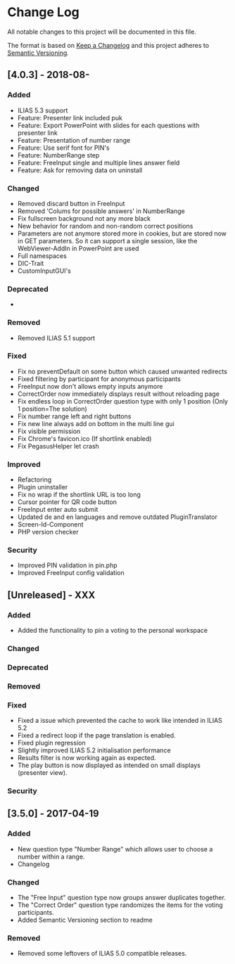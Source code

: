 # Change Log
All notable changes to this project will be documented in this file.

The format is based on [Keep a Changelog](http://keepachangelog.com/)
and this project adheres to [Semantic Versioning](http://semver.org/).

## [4.0.3] - 2018-08-

### Added
- ILIAS 5.3 support
- Feature: Presenter link included puk
- Feature: Export PowerPoint with slides for each questions with presenter link
- Feature: Presentation of number range
- Feature: Use serif font for PIN's
- Feature: NumberRange step
- Feature: FreeInput single and multiple lines answer field
- Feature: Ask for removing data on uninstall

### Changed
- Removed discard button in FreeInput
- Removed 'Colums for possible answers' in NumberRange
- Fix fullscreen background not any more black
- New behavior for random and non-random correct positions
- Parameters are not anymore stored more in cookies, but are stored now in GET parameters. So it can support a single session, like the WebViewer-AddIn in PowerPoint are used
- Full namespaces
- DIC-Trait
- CustomInputGUI's

### Deprecated
- 

### Removed
- Removed ILIAS 5.1 support

### Fixed
- Fix no preventDefault on some button which caused unwanted redirects
- Fixed filtering by participant for anonymous participants
- FreeInput now don't allows empty inputs anymore
- CorrectOrder now immediately displays result without reloading page
- Fix endless loop in CorrectOrder question type with only 1 position (Only 1 position=The solution)
- Fix number range left and right buttons
- Fix new line always add on bottom in the multi line gui
- Fix visible permission
- Fix Chrome's favicon.ico (If shortlink enabled)
- Fix PegasusHelper let crash

### Improved
- Refactoring
- Plugin uninstaller
- Fix no wrap if the shortlink URL is too long
- Cursor pointer for QR code button
- FreeInput enter auto submit
- Updated de and en languages and remove outdated PluginTranslator
- Screen-Id-Component
- PHP version checker

### Security
- Improved PIN validation in pin.php
- Improved FreeInput config validation

## [Unreleased] - XXX
### Added
- Added the functionality to pin a voting to the personal workspace
### Changed
### Deprecated
### Removed
### Fixed
- Fixed a issue which prevented the cache to work like intended in ILIAS 5.2
- Fixed a redirect loop if the page translation is enabled.
- Fixed plugin regression 
- Slightly improved ILIAS 5.2 initialisation performance
- Results filter is now working again as expected.
- The play button is now displayed as intended on small displays (presenter view).
### Security

## [3.5.0] - 2017-04-19

### Added
- New question type "Number Range" which allows user to choose a number within a range.
- Changelog

### Changed
- The "Free Input" question type now groups answer duplicates together.
- The "Correct Order" question type randomizes the items for the voting participants.
- Added Semantic Versioning section to readme

### Removed
- Removed some leftovers of ILIAS 5.0 compatible releases.
